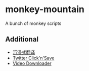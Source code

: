 # monkey-mountain
A bunch of monkey scripts

## Additional

- [沉浸式翻译](https://github.com/immersive-translate/immersive-translate/blob/main/dist/userscript/immersive-translate.user.js)
- [Twitter Click'n'Save](https://update.greasyfork.org/scripts/430132/Twitter%20Click%27n%27Save.user.js)
- [Video Downloader](https://greasyfork.org/en/scripts/454409-video-downloader-for-tampermonkey)
